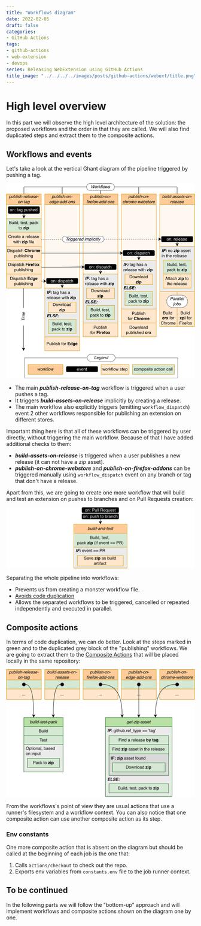 ```yaml
---
title: "Workflows diagram"
date: 2022-02-05
draft: false
categories:
- GitHub Actions
tags:
- github-actions
- web-extension
- devops
series: Releasing WebExtension using GitHub Actions
title_image: "../../../../images/posts/github-actions/webext/title.png"
---
```


# High level overview

In this part we will observe the high level architecture of the solution: the proposed workflows and the order in that they are called. We will also find duplicated steps and extract them to the composite actions.

## Workflows and events

Let's take a look at the vertical Ghant diagram of the pipeline triggered by pushing a tag.


![Vertical Ghant diagram](../../../../images/posts/github-actions/webext/workflows-ghant-vertical.png)

- The main _**publish-release-on-tag**_ workflow is triggered when a user pushes a tag.
- It triggers _**build-assets-on-release**_ implicitly by creating a release.
- The main workflow also explicitly triggers (emitting `workflow_dispatch`) event 2 other workflows responsible for publishing an extension on different stores.

Important thing here is that all of these workflows can be triggered by user directly, without triggering the main workflow. Because of that I have added additional checks to them:

- _**build-assets-on-release**_ is triggered when a user publishes a new release (it can not have a _zip_ asset).
- _**publish-on-chrome-webstore**_ and _**publish-on-firefox-addons**_ can be triggered manually using `workflow_dispatch` event on any branch or tag that don't have a release.

Apart from this, we are going to create one more workflow that will build and test an extension on pushes to branches and on Pull Requests creation:

![Build and test workflow](../../../../images/posts/github-actions/webext/build-and-test-workflow.png)

Separating the whole pipeline into workflows:

- Prevents us from creating a monster workflow file.
- [Avoids code duplication](https://dev.to/cardinalby/github-actions-make-it-reusable-3ho7)
- Allows the separated workflows to be triggered, cancelled or repeated independently and executed in parallel.

## Composite actions

In terms of code duplication, we can do better. Look at the steps marked in green and to the duplicated grey block of the "publishing" workflows. We are going to extract them to the [Composite Actions](https://docs.github.com/en/actions/creating-actions/creating-a-composite-action) that will be placed locally in the same repository:


![Extracted composite actions](../../../../images/posts/github-actions/webext/composite-actions.png)

From the workflows's point of view they are usual actions that use a runner's filesystem and a workflow context. You can also notice that one composite action can use another composite action as its step.

### Env constants

One more composite action that is absent on the diagram but should be called at the beginning of each job is the one that:
1. Calls `actions/checkout` to check out the repo.
2. Exports env variables from `constants.env` file to the job runner context.

## To be continued

In the following parts we will follow the "bottom-up"  approach and will implement workflows and composite actions shown on the diagram one by one.
